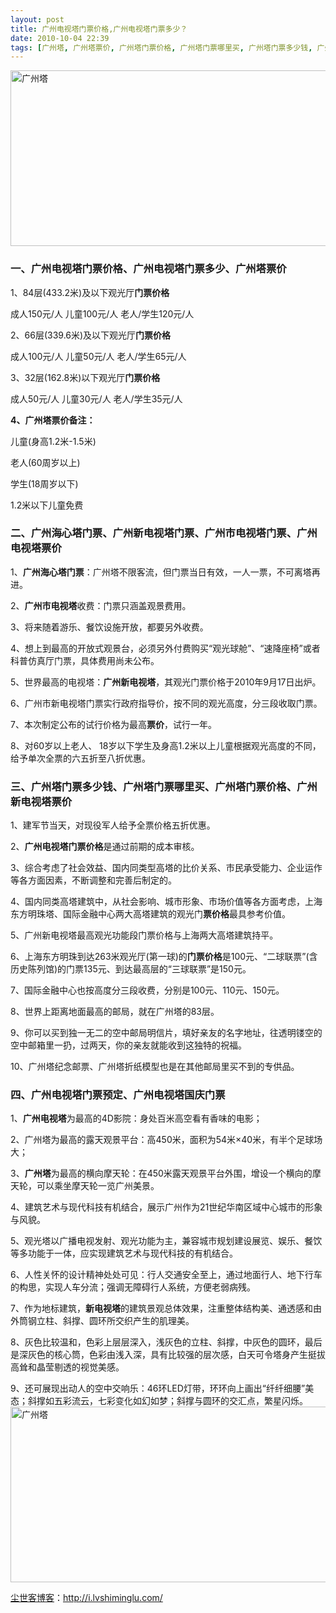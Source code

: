 ```yaml
---
layout: post
title: 广州电视塔门票价格,广州电视塔门票多少？
date: 2010-10-04 22:39
tags: [广州塔, 广州塔票价, 广州塔门票价格, 广州塔门票哪里买, 广州塔门票多少钱, 广州市电视塔门票, 广州新电视塔票价, 广州新电视塔门票, 广州海心塔门票, 广州电视塔票价, 淘宝联盟]
---
```

<a href="http://redirect.simba.taobao.com/rd?w=unionnojs&amp;f=http%3A%2F%2Fre.taobao.com%2Feauction%3Fe%3DCRjIAgTdrmHghojqVNxKsf1ykAu5NiMkbh4mOrg73nmLltG5xFicOSZqewpHPyZz5FSgt9kCu8SG7U5DKi9YkBfJXZoko%252B5rFk4%252FdZxizKGB3ujUJI0OeA%253D%253D%26ptype%3D100010&amp;k=e2e107a2b72ca1b1&amp;c=un&amp;b=alimm_0&amp;p=mm_14830273_5706689_19852930"><img class="size-full wp-image-1787 alignnone" title="广州塔门票" alt="广州塔" src="http://i.lvshiminglu.com/wp-content/uploads/2010/10/广州塔.jpg" width="637" height="281" /></a>
<h3>一、广州电视塔门票价格、广州电视塔门票多少、广州塔票价</h3>
1、84层(433.2米)及以下观光厅<strong>门票价格</strong>

成人150元/人
儿童100元/人
老人/学生120元/人

2、66层(339.6米)及以下观光厅<strong>门票价格</strong>

成人100元/人
儿童50元/人
老人/学生65元/人

3、32层(162.8米)以下观光厅<strong>门票价格</strong>

成人50元/人
儿童30元/人
老人/学生35元/人

<strong>4、广州塔票价备注：</strong>

儿童(身高1.2米-1.5米)

老人(60周岁以上)

学生(18周岁以下)

1.2米以下儿童免费
<h3>二、广州海心塔门票、广州新电视塔门票、广州市电视塔门票、广州电视塔票价</h3>
1、<strong>广州海心塔门票</strong>：广州塔不限客流，但门票当日有效，一人一票，不可离塔再进。

2、<strong>广州市电视塔</strong>收费：门票只涵盖观景费用。

3、将来随着游乐、餐饮设施开放，都要另外收费。

4、想上到最高的开放式观景台，必须另外付费购买“观光球舱”、“速降座椅”或者科普仿真厅门票，具体费用尚未公布。

5、世界最高的电视塔：<strong>广州新电视塔</strong>，其观光门票价格于2010年9月17日出炉。

6、广州市新电视塔门票实行政府指导价，按不同的观光高度，分三段收取门票。

7、本次制定公布的试行价格为最高<strong>票价</strong>，试行一年。

8、对60岁以上老人、 18岁以下学生及身高1.2米以上儿童根据观光高度的不同，给予单次全票的六五折至八折优惠。
<h3>三、广州塔门票多少钱、广州塔门票哪里买、广州塔门票价格、广州新电视塔票价</h3>
1、建军节当天，对现役军人给予全票价格五折优惠。

2、<strong>广州电视塔门票价格</strong>是通过前期的成本审核。

3、综合考虑了社会效益、国内同类型高塔的比价关系、市民承受能力、企业运作等各方面因素，不断调整和完善后制定的。

4、国内同类高塔建筑中，从社会影响、城市形象、市场价值等各方面考虑，上海东方明珠塔、国际金融中心两大高塔建筑的观光门<strong>票价格</strong>最具参考价值。

5、广州新电视塔最高观光功能段门票价格与上海两大高塔建筑持平。

6、上海东方明珠到达263米观光厅(第一球)的<strong>门票价格</strong>是100元、“二球联票”(含历史陈列馆)的门票135元、到达最高层的“三球联票”是150元。

7、国际金融中心也按高度分三段收费，分别是100元、110元、150元。

8、世界上距离地面最高的邮局，就在广州塔的83层。

9、你可以买到独一无二的空中邮局明信片，填好亲友的名字地址，往透明镂空的空中邮箱里一扔，过两天，你的亲友就能收到这独特的祝福。

10、广州塔纪念邮票、广州塔折纸模型也是在其他邮局里买不到的专供品。
<h3>四、广州电视塔门票预定、广州电视塔国庆门票</h3>
1、<strong>广州电视塔</strong>为最高的4D影院：身处百米高空看有香味的电影；

2、广州塔为最高的露天观景平台：高450米，面积为54米×40米，有半个足球场大；

3、<strong>广州塔</strong>为最高的横向摩天轮：在450米露天观景平台外围，增设一个横向的摩天轮，可以乘坐摩天轮一览广州美景。

4、建筑艺术与现代科技有机结合，展示广州作为21世纪华南区域中心城市的形象与风貌。

5、观光塔以广播电视发射、观光功能为主，兼容城市规划建设展览、娱乐、餐饮等多功能于一体，应实现建筑艺术与现代科技的有机结合。

6、人性关怀的设计精神处处可见：行人交通安全至上，通过地面行人、地下行车的构思，实现人车分流；强调无障碍行人系统，方便老弱病残。

7、作为地标建筑，<strong>新电视塔</strong>的建筑景观总体效果，注重整体结构美、通透感和由外筒钢立柱、斜撑、圆环所交织产生的肌理美。

8、灰色比较温和，色彩上层层深入，浅灰色的立柱、斜撑，中灰色的圆环，最后是深灰色的核心筒，色彩由浅入深，具有比较强的层次感，白天可令塔身产生挺拔高耸和晶莹剔透的视觉美感。

9、还可展现出动人的空中交响乐：46环LED灯带，环环向上画出“纤纤细腰”美态；斜撑如五彩流云，七彩变化如幻如梦；斜撑与圆环的交汇点，繁星闪烁。
<a href="http://redirect.simba.taobao.com/rd?w=unionnojs&amp;f=http%3A%2F%2Fre.taobao.com%2Feauction%3Fe%3DCRjIAgTdrmHghojqVNxKsf1ykAu5NiMkbh4mOrg73nmLltG5xFicOSZqewpHPyZz5FSgt9kCu8SG7U5DKi9YkBfJXZoko%252B5rFk4%252FdZxizKGB3ujUJI0OeA%253D%253D%26ptype%3D100010&amp;k=e2e107a2b72ca1b1&amp;c=un&amp;b=alimm_0&amp;p=mm_14830273_5706689_19852930"><img class="size-full wp-image-1787 alignnone" title="广州塔门票" alt="广州塔" src="http://i.lvshiminglu.com/wp-content/uploads/2010/10/广州塔.jpg" width="637" height="281" /></a>


<a href="http://i.lvshiminglu.com/">尘世客博客</a>：<a href="http://i.lvshiminglu.com/">http://i.lvshiminglu.com/</a>

